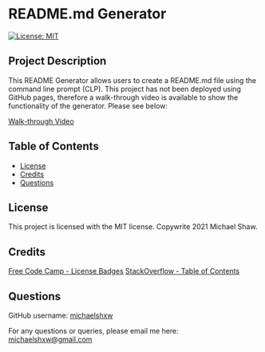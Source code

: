 # README.md Generator
[![License: MIT](https://img.shields.io/badge/License-MIT-yellow.svg)](https://opensource.org/licenses/MIT)
## Project Description
This README Generator allows users to create a README.md file using the command line prompt (CLP). This project has not been deployed using GitHub pages, therefore a walk-through video is available to show the functionality of the generator. Please see below: 

[Walk-through Video](./walkthroughvideo.mp4)

## Table of Contents
* [License](#license)
* [Credits](#credits)
* [Questions](#questions)

## License

This project is licensed with the MIT license. Copywrite 2021 Michael Shaw.

## Credits

[Free Code Camp - License Badges](https://www.freecodecamp.org/news/how-open-source-licenses-work-and-how-to-add-them-to-your-projects-34310c3cf94)
[StackOverflow - Table of Contents](https://stackoverflow.com/questions/11948245/markdown-to-create-pages-and-table-of-contents)

## Questions
GitHub username: [michaelshxw](http://www.github.com/michaelshxw)

For any questions or queries, please email me here: [michaelshxw@gmail.com](mailto:michaelshxw@gmail.com)